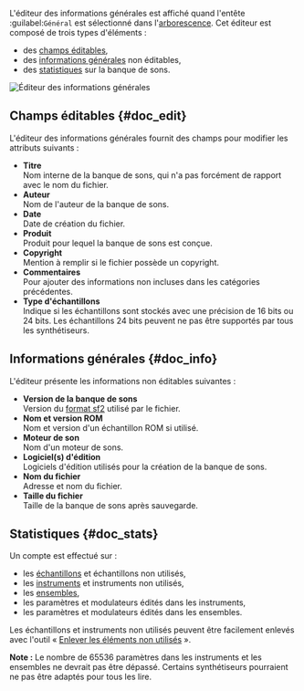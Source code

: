 L'éditeur des informations générales est affiché quand l'entête :guilabel:`Général` est sélectionné dans l'[arborescence](manual/soundfont-editor/tree.md).
Cet éditeur est composé de trois types d'éléments&nbsp;:

* des [champs éditables](#doc_edit),
* des [informations générales](#doc_info) non éditables,
* des [statistiques](#doc_stats) sur la banque de sons.


![Éditeur des informations générales](images/edit_general.png "Éditeur des informations générales")


## Champs éditables {#doc_edit}


L'éditeur des informations générales fournit des champs pour modifier les attributs suivants&nbsp;:

* **Titre**\
  Nom interne de la banque de sons, qui n'a pas forcément de rapport avec le nom du fichier.
* **Auteur**\
  Nom de l'auteur de la banque de sons.
* **Date**\
  Date de création du fichier.
* **Produit**\
  Produit pour lequel la banque de sons est conçue.
* **Copyright**\
  Mention à remplir si le fichier possède un copyright.
* **Commentaires**\
  Pour ajouter des informations non incluses dans les catégories précédentes.
* **Type d'échantillons**\
  Indique si les échantillons sont stockés avec une précision de 16 bits ou 24 bits.
  Les échantillons 24 bits peuvent ne pas être supportés par tous les synthétiseurs.


## Informations générales {#doc_info}


L'éditeur présente les informations non éditables suivantes&nbsp;:

* **Version de la banque de sons**\
  Version du [format sf2](manual/annexes/the-different-soundfont-formats.md#doc_sf2) utilisé par le fichier.
* **Nom et version ROM**\
  Nom et version d'un échantillon ROM si utilisé.
* **Moteur de son**\
  Nom d'un moteur de sons.
* **Logiciel(s) d'édition**\
  Logiciels d'édition utilisés pour la création de la banque de sons.
* **Nom du fichier**\
  Adresse et nom du fichier.
* **Taille du fichier**\
  Taille de la banque de sons après sauvegarde.


## Statistiques {#doc_stats}


Un compte est effectué sur&nbsp;:

* les [échantillons](manual/soundfont-editor/editing-pages/sample-editor.md) et échantillons non utilisés,
* les [instruments](manual/soundfont-editor/editing-pages/instrument-editor.md) et instruments non utilisés,
* les [ensembles](manual/soundfont-editor/editing-pages/preset-editor.md),
* les paramètres et modulateurs édités dans les instruments,
* les paramètres et modulateurs édités dans les ensembles.

Les échantillons et instruments non utilisés peuvent être facilement enlevés avec l'outil «&nbsp;[Enlever les éléments non utilisés](manual/soundfont-editor/tools/global-tools.md#doc_unused)&nbsp;».

**Note&nbsp;:** Le nombre de 65536 paramètres dans les instruments et les ensembles ne devrait pas être dépassé.
Certains synthétiseurs pourraient ne pas être adaptés pour tous les lire.
